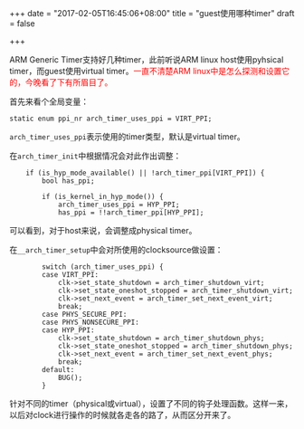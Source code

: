 +++
date = "2017-02-05T16:45:06+08:00"
title = "guest使用哪种timer"
draft = false

+++

ARM Generic Timer支持好几种timer，此前听说ARM linux host使用pyhsical timer，而guest使用virtual timer。<font color=red>一直不清楚ARM linux中是怎么探测和设置它的，今晚看了下有所眉目了。</font>

首先来看个全局变量：
```
static enum ppi_nr arch_timer_uses_ppi = VIRT_PPI;
```
`arch_timer_uses_ppi`表示使用的timer类型，默认是virtual timer。

在`arch_timer_init`中根据情况会对此作出调整：
```
	if (is_hyp_mode_available() || !arch_timer_ppi[VIRT_PPI]) {
		bool has_ppi;

		if (is_kernel_in_hyp_mode()) {
			arch_timer_uses_ppi = HYP_PPI;
			has_ppi = !!arch_timer_ppi[HYP_PPI];
```
可以看到，对于host来说，会调整成physical timer。

在`__arch_timer_setup`中会对所使用的clocksource做设置：
```
		switch (arch_timer_uses_ppi) {
		case VIRT_PPI:
			clk->set_state_shutdown = arch_timer_shutdown_virt;
			clk->set_state_oneshot_stopped = arch_timer_shutdown_virt;
			clk->set_next_event = arch_timer_set_next_event_virt;
			break;
		case PHYS_SECURE_PPI:
		case PHYS_NONSECURE_PPI:
		case HYP_PPI:
			clk->set_state_shutdown = arch_timer_shutdown_phys;
			clk->set_state_oneshot_stopped = arch_timer_shutdown_phys;
			clk->set_next_event = arch_timer_set_next_event_phys;
			break;
		default:
			BUG();
		}
```
针对不同的timer（physical或virtual），设置了不同的钩子处理函数。这样一来，以后对clock进行操作的时候就各走各的路了，从而区分开来了。
